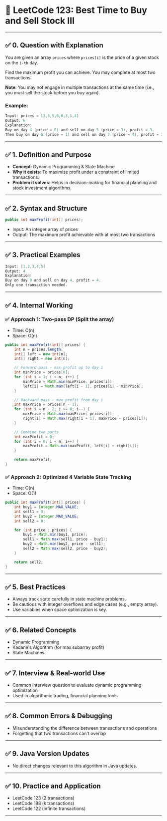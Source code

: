 # 📘 LeetCode 123: Best Time to Buy and Sell Stock III

---

## ✅ 0. Question with Explanation

You are given an array `prices` where `prices[i]` is the price of a given stock on the `i-th` day.

Find the maximum profit you can achieve. You may complete at most two transactions.

**Note**: You may not engage in multiple transactions at the same time (i.e., you must sell the stock before you buy again).

### Example:

```java
Input: prices = [3,3,5,0,0,3,1,4]
Output: 6
Explanation:
Buy on day 4 (price = 0) and sell on day 5 (price = 3), profit = 3.
Then buy on day 6 (price = 1) and sell on day 7 (price = 4), profit = 3.
```

---

## ✅ 1. Definition and Purpose

- **Concept**: Dynamic Programming & State Machine
- **Why it exists**: To maximize profit under a constraint of limited transactions.
- **Problem it solves**: Helps in decision-making for financial planning and stock investment algorithms.

---

## ✅ 2. Syntax and Structure

```java
public int maxProfit(int[] prices);
```

- Input: An integer array of prices
- Output: The maximum profit achievable with at most two transactions

---

## ✅ 3. Practical Examples

```java
Input: [1,2,3,4,5]
Output: 4
Explanation:
Buy on day 0 and sell on day 4, profit = 4.
Only one transaction needed.
```

---

## ✅ 4. Internal Working

### ✅ Approach 1: Two-pass DP (Split the array)

- Time: O(n)
- Space: O(n)

```java
public int maxProfit(int[] prices) {
    int n = prices.length;
    int[] left = new int[n];
    int[] right = new int[n];

    // Forward pass - max profit up to day i
    int minPrice = prices[0];
    for (int i = 1; i < n; i++) {
        minPrice = Math.min(minPrice, prices[i]);
        left[i] = Math.max(left[i - 1], prices[i] - minPrice);
    }

    // Backward pass - max profit from day i
    int maxPrice = prices[n - 1];
    for (int i = n - 2; i >= 0; i--) {
        maxPrice = Math.max(maxPrice, prices[i]);
        right[i] = Math.max(right[i + 1], maxPrice - prices[i]);
    }

    // Combine two parts
    int maxProfit = 0;
    for (int i = 0; i < n; i++) {
        maxProfit = Math.max(maxProfit, left[i] + right[i]);
    }

    return maxProfit;
}
```

### ✅ Approach 2: Optimized 4 Variable State Tracking

- Time: O(n)
- Space: O(1)

```java
public int maxProfit(int[] prices) {
    int buy1 = Integer.MAX_VALUE;
    int sell1 = 0;
    int buy2 = Integer.MAX_VALUE;
    int sell2 = 0;

    for (int price : prices) {
        buy1 = Math.min(buy1, price);
        sell1 = Math.max(sell1, price - buy1);
        buy2 = Math.min(buy2, price - sell1);
        sell2 = Math.max(sell2, price - buy2);
    }

    return sell2;
}
```

---

## ✅ 5. Best Practices

- Always track state carefully in state machine problems.
- Be cautious with integer overflows and edge cases (e.g., empty array).
- Use variables when space optimization is key.

---

## ✅ 6. Related Concepts

- Dynamic Programming
- Kadane's Algorithm (for max subarray profit)
- State Machines

---

## ✅ 7. Interview & Real-world Use

- Common interview question to evaluate dynamic programming optimization
- Used in algorithmic trading, financial planning tools

---

## ✅ 8. Common Errors & Debugging

- Misunderstanding the difference between transactions and operations
- Forgetting that two transactions can't overlap

---

## ✅ 9. Java Version Updates

- No direct changes relevant to this algorithm in Java updates.

---

## ✅ 10. Practice and Application

- LeetCode 123 (2 transactions)
- LeetCode 188 (k transactions)
- LeetCode 122 (infinite transactions)

---

